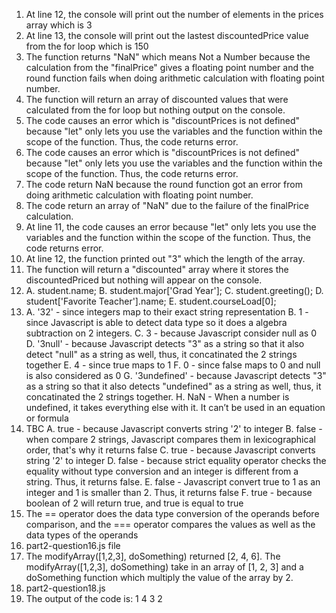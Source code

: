1. At line 12, the console will print out the number of elements in the prices array which is 3
2. At line 13, the console will print out the lastest discountedPrice value from the for loop which is 150
3. The function returns "NaN" which means Not a Number because the calculation from the  "finalPrice" gives a floating point number and the round function fails when doing arithmetic calculation with floating point number.
4. The function will return an array of discounted values that were calculated from the for loop but nothing output on the console.
5. The code causes an error which is "discountPrices is not defined" because "let" only lets you use the variables and the function within the scope of the function. Thus, the code returns error.
6. The code causes an error which is "discountPrices is not defined" because "let" only lets you use the variables and the function within the scope of the function. Thus, the code returns error.
7. The code return NaN because the round function got an error from doing arithmetic calculation with floating point number.
8. The code return an array of "NaN" due to the failure of the finalPrice calculation.
9. At line 11, the code causes an error because "let" only lets you use the variables and the function within the scope of the function. Thus, the code returns error.
10. At line 12, the function printed out "3" which the length of the array.
11. The function will return a "discounted" array where it stores the discountedPriced but nothing will appear on the console.
12. 
    A. student.name;
    B. student.major['Grad Year'];
    C. student.greeting();
    D. student['Favorite Teacher'].name;
    E. student.courseLoad[0];
13. 
    A. '32' - since integers map to their exact string representation
    B. 1 - since Javascript is able to detect data type so it does a algebra subtraction on 2 integers.
    C. 3 - because Javascript consider null as 0
    D. '3null' - because Javascript detects "3" as a string so that it also detect "null" as a string as well, thus, it concatinated the 2 strings together
    E. 4 - since true maps to 1
    F. 0 - since false maps to 0 and null is also considered as 0
    G. '3undefined' - because Javascript detects "3" as a string so that it also detects "undefined" as a string as well, thus, it concatinated the 2 strings together.
    H. NaN - When a number is undefined, it takes everything else with it. It can’t be used in an equation or formula
14. TBC
    A. true - because Javascript converts string '2' to integer
    B. false - when compare 2 strings, Javascript compares them in lexicographical order, that's why it returns false
    C. true - because Javascript converts string '2' to integer
    D. false - because strict equality operator checks the equality without type conversion and an integer is different from a string. Thus, it returns false.
    E. false - Javascript convert true to 1 as an integer and 1 is smaller than 2. Thus, it returns false
    F. true - because boolean of 2 will return true, and true is equal to true
15. The == operator does the data type conversion of the operands before comparison, and the === operator compares the values as well as the data types of the operands
16. part2-question16.js file
17. The modifyArray([1,2,3], doSomething) returned [2, 4, 6]. The modifyArray([1,2,3], doSomething) take in an array of [1, 2, 3] and a doSomething function which multiply the value of the array by 2.
18. part2-question18.js
19. The output of the code is:
1
4
3
2